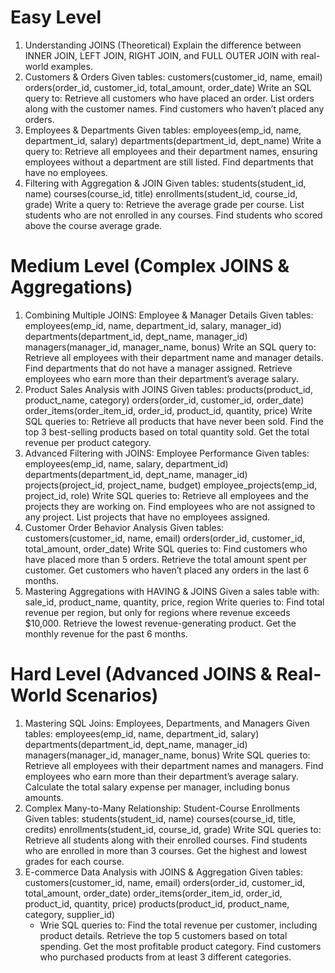 # Easy Level
1. Understanding JOINS (Theoretical)
    Explain the difference between INNER JOIN, LEFT JOIN, RIGHT JOIN, and FULL OUTER JOIN with real-world examples.
2. Customers & Orders
    Given tables:
        customers(customer_id, name, email)
        orders(order_id, customer_id, total_amount, order_date)
    Write an SQL query to:
        Retrieve all customers who have placed an order.
        List orders along with the customer names.
        Find customers who haven’t placed any orders.
3. Employees & Departments
    Given tables:
        employees(emp_id, name, department_id, salary)
        departments(department_id, dept_name)
    Write a query to:
        Retrieve all employees and their department names, ensuring employees without a department are still listed.
        Find departments that have no employees.
4. Filtering with Aggregation & JOIN
    Given tables:
        students(student_id, name)
        courses(course_id, title)
        enrollments(student_id, course_id, grade)
    Write a query to:
        Retrieve the average grade per course.
        List students who are not enrolled in any courses.
        Find students who scored above the course average grade.
# Medium Level (Complex JOINS & Aggregations)
1. Combining Multiple JOINS: Employee & Manager Details
    Given tables:
        employees(emp_id, name, department_id, salary, manager_id)
        departments(department_id, dept_name, manager_id)
        managers(manager_id, manager_name, bonus)
    Write an SQL query to:
        Retrieve all employees with their department name and manager details.
        Find departments that do not have a manager assigned.
        Retrieve employees who earn more than their department’s average salary.
2. Product Sales Analysis with JOINS
    Given tables:
        products(product_id, product_name, category)
        orders(order_id, customer_id, order_date)
        order_items(order_item_id, order_id, product_id, quantity, price)
    Write SQL queries to:
        Retrieve all products that have never been sold.
        Find the top 3 best-selling products based on total quantity sold.
        Get the total revenue per product category.
3. Advanced Filtering with JOINS: Employee Performance
    Given tables:
        employees(emp_id, name, salary, department_id)
        departments(department_id, dept_name, manager_id)
        projects(project_id, project_name, budget)
        employee_projects(emp_id, project_id, role)
    Write SQL queries to:
        Retrieve all employees and the projects they are working on.
        Find employees who are not assigned to any project.
        List projects that have no employees assigned.
4. Customer Order Behavior Analysis
    Given tables:
        customers(customer_id, name, email)
        orders(order_id, customer_id, total_amount, order_date)
    Write SQL queries to:
        Find customers who have placed more than 5 orders.
        Retrieve the total amount spent per customer.
        Get customers who haven’t placed any orders in the last 6 months.
5. Mastering Aggregations with HAVING & JOINS
    Given a sales table with:
        sale_id, product_name, quantity, price, region
    Write queries to:
        Find total revenue per region, but only for regions where revenue exceeds $10,000.
        Retrieve the lowest revenue-generating product.
        Get the monthly revenue for the past 6 months.
# Hard Level (Advanced JOINS & Real-World Scenarios)
1. Mastering SQL Joins: Employees, Departments, and Managers
    Given tables:
        employees(emp_id, name, department_id, salary)
        departments(department_id, dept_name, manager_id)
        managers(manager_id, manager_name, bonus)
    Write SQL queries to:
        Retrieve all employees with their department names and managers.
        Find employees who earn more than their department’s average salary.
        Calculate the total salary expense per manager, including bonus amounts.
2. Complex Many-to-Many Relationship: Student-Course Enrollments
    Given tables:
        students(student_id, name)
        courses(course_id, title, credits)
        enrollments(student_id, course_id, grade)
    Write SQL queries to:
        Retrieve all students along with their enrolled courses.
        Find students who are enrolled in more than 3 courses.
        Get the highest and lowest grades for each course.
3. E-commerce Data Analysis with JOINS & Aggregation
    Given tables:
        customers(customer_id, name, email)
        orders(order_id, customer_id, total_amount, order_date)
        order_items(order_item_id, order_id, product_id, quantity, price)
        products(product_id, product_name, category, supplier_id)
    * Wrie SQL queries to:
        Find the total revenue per customer, including product details.
        Retrieve the top 5 customers based on total spending.
        Get the most profitable product category.
        Find customers who purchased products from at least 3 different categories.